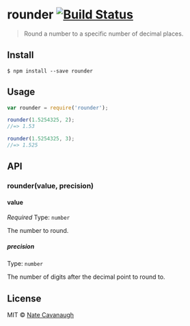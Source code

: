 # rounder [![Build Status](https://travis-ci.org/natecavanaugh/rounder.svg?branch=master)](https://travis-ci.org/natecavanaugh/rounder)

> Round a number to a specific number of decimal places.


## Install

```
$ npm install --save rounder
```


## Usage

```js
var rounder = require('rounder');

rounder(1.5254325, 2);
//=> 1.53

rounder(1.5254325, 3);
//=> 1.525
```


## API

### rounder(value, precision)

#### value

*Required*
Type: `number`

The number to round.

##### precision

Type: `number`

The number of digits after the decimal point to round to.

## License

MIT © [Nate Cavanaugh](http://alterform.com)